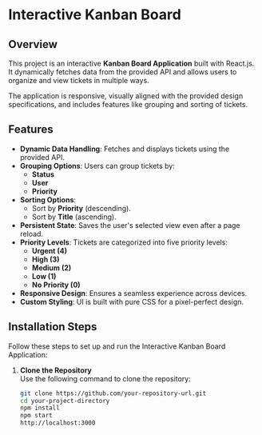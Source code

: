 # Interactive Kanban Board

## Overview
This project is an interactive **Kanban Board Application** built with React.js. It dynamically fetches data from the provided API and allows users to organize and view tickets in multiple ways.

The application is responsive, visually aligned with the provided design specifications, and includes features like grouping and sorting of tickets.

## Features
- **Dynamic Data Handling**: Fetches and displays tickets using the provided API.
- **Grouping Options**: Users can group tickets by:
  - **Status**
  - **User**
  - **Priority**
- **Sorting Options**:
  - Sort by **Priority** (descending).
  - Sort by **Title** (ascending).
- **Persistent State**: Saves the user's selected view even after a page reload.
- **Priority Levels**: Tickets are categorized into five priority levels:
  - **Urgent (4)**
  - **High (3)**
  - **Medium (2)**
  - **Low (1)**
  - **No Priority (0)**
- **Responsive Design**: Ensures a seamless experience across devices.
- **Custom Styling**: UI is built with pure CSS for a pixel-perfect design.
## Installation Steps

Follow these steps to set up and run the Interactive Kanban Board Application:

1. **Clone the Repository**  
   Use the following command to clone the repository:  
   ```bash
   git clone https://github.com/your-repository-url.git
   cd your-project-directory 
   npm install 
   npm start 
   http://localhost:3000
